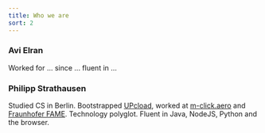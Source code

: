 ```yaml
---
title: Who we are
sort: 2
---
```


### Avi Elran

Worked for ... since ... fluent in ...

### Philipp Strathausen

Studied CS in Berlin.
Bootstrapped [UPcload](http://www.upcload.com "UPcload Size Advisor"),
worked at [m-click.aero](http://m-click.aero/ "Aviation Software")
and [Fraunhofer FAME](http://www.fokus.fraunhofer.de/en/fame/index.html).
Technology polyglot.
Fluent in Java, NodeJS, Python and the browser.
